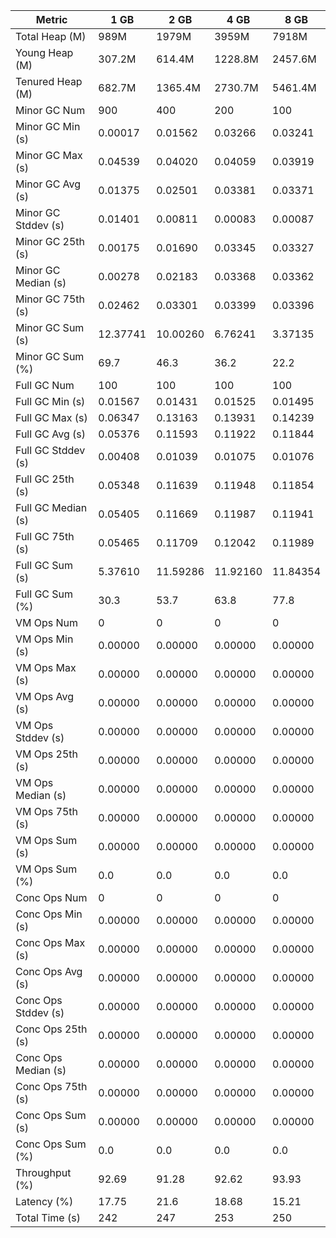 | Metric | 1 GB | 2 GB | 4 GB | 8 GB |
|------|----|----|----|----|
| Total Heap (M) | 989M | 1979M | 3959M | 7918M |
| Young Heap (M) | 307.2M | 614.4M | 1228.8M | 2457.6M |
| Tenured Heap (M) | 682.7M | 1365.4M | 2730.7M | 5461.4M |
| Minor GC Num | 900 | 400 | 200 | 100 |
| Minor GC Min (s) | 0.00017 | 0.01562 | 0.03266 | 0.03241 |
| Minor GC Max (s) | 0.04539 | 0.04020 | 0.04059 | 0.03919 |
| Minor GC Avg (s) | 0.01375 | 0.02501 | 0.03381 | 0.03371 |
| Minor GC Stddev (s) | 0.01401 | 0.00811 | 0.00083 | 0.00087 |
| Minor GC 25th (s) | 0.00175 | 0.01690 | 0.03345 | 0.03327 |
| Minor GC Median (s) | 0.00278 | 0.02183 | 0.03368 | 0.03362 |
| Minor GC 75th (s) | 0.02462 | 0.03301 | 0.03399 | 0.03396 |
| Minor GC Sum (s) | 12.37741 | 10.00260 | 6.76241 | 3.37135 |
| Minor GC Sum (%) | 69.7 | 46.3 | 36.2 | 22.2 |
| Full GC Num | 100 | 100 | 100 | 100 |
| Full GC Min (s) | 0.01567 | 0.01431 | 0.01525 | 0.01495 |
| Full GC Max (s) | 0.06347 | 0.13163 | 0.13931 | 0.14239 |
| Full GC Avg (s) | 0.05376 | 0.11593 | 0.11922 | 0.11844 |
| Full GC Stddev (s) | 0.00408 | 0.01039 | 0.01075 | 0.01076 |
| Full GC 25th (s) | 0.05348 | 0.11639 | 0.11948 | 0.11854 |
| Full GC Median (s) | 0.05405 | 0.11669 | 0.11987 | 0.11941 |
| Full GC 75th (s) | 0.05465 | 0.11709 | 0.12042 | 0.11989 |
| Full GC Sum (s) | 5.37610 | 11.59286 | 11.92160 | 11.84354 |
| Full GC Sum (%) | 30.3 | 53.7 | 63.8 | 77.8 |
| VM Ops Num | 0 | 0 | 0 | 0 |
| VM Ops Min (s) | 0.00000 | 0.00000 | 0.00000 | 0.00000 |
| VM Ops Max (s) | 0.00000 | 0.00000 | 0.00000 | 0.00000 |
| VM Ops Avg (s) | 0.00000 | 0.00000 | 0.00000 | 0.00000 |
| VM Ops Stddev (s) | 0.00000 | 0.00000 | 0.00000 | 0.00000 |
| VM Ops 25th (s) | 0.00000 | 0.00000 | 0.00000 | 0.00000 |
| VM Ops Median (s) | 0.00000 | 0.00000 | 0.00000 | 0.00000 |
| VM Ops 75th (s) | 0.00000 | 0.00000 | 0.00000 | 0.00000 |
| VM Ops Sum (s) | 0.00000 | 0.00000 | 0.00000 | 0.00000 |
| VM Ops Sum (%) | 0.0 | 0.0 | 0.0 | 0.0 |
| Conc Ops Num | 0 | 0 | 0 | 0 |
| Conc Ops Min (s) | 0.00000 | 0.00000 | 0.00000 | 0.00000 |
| Conc Ops Max (s) | 0.00000 | 0.00000 | 0.00000 | 0.00000 |
| Conc Ops Avg (s) | 0.00000 | 0.00000 | 0.00000 | 0.00000 |
| Conc Ops Stddev (s) | 0.00000 | 0.00000 | 0.00000 | 0.00000 |
| Conc Ops 25th (s) | 0.00000 | 0.00000 | 0.00000 | 0.00000 |
| Conc Ops Median (s) | 0.00000 | 0.00000 | 0.00000 | 0.00000 |
| Conc Ops 75th (s) | 0.00000 | 0.00000 | 0.00000 | 0.00000 |
| Conc Ops Sum (s) | 0.00000 | 0.00000 | 0.00000 | 0.00000 |
| Conc Ops Sum (%) | 0.0 | 0.0 | 0.0 | 0.0 |
| Throughput (%) | 92.69 | 91.28 | 92.62 | 93.93 |
| Latency (%) | 17.75 | 21.6 | 18.68 | 15.21 |
| Total Time (s) | 242 | 247 | 253 | 250 |
